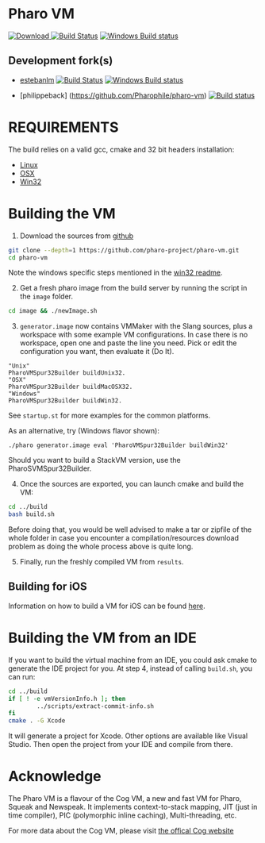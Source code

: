 Pharo VM 
============
[![Download](https://api.bintray.com/packages/pharo-project/pharo-vm/build/images/download.svg) ](https://bintray.com/pharo-project/pharo-vm/build/_latestVersion#files) [![Build Status](https://travis-ci.org/pharo-project/pharo-vm.png)](https://travis-ci.org/pharo-project/pharo-vm) [![Windows Build status](https://ci.appveyor.com/api/projects/status/v8tkyye60e67wq5c?svg=true)](https://ci.appveyor.com/project/estebanlm/pharo-vm-0xuf7)

Development fork(s)
-------------------

- [estebanlm](https://github.com/estebanlm/pharo-vm) [![Build Status](https://travis-ci.org/estebanlm/pharo-vm.png)](https://travis-ci.org/estebanlm/pharo-vm) [![Windows Build status](https://ci.appveyor.com/api/projects/status/kskw07q17nphv5qy?svg=true)](https://ci.appveyor.com/project/estebanlm/pharo-vm)

- [philippeback] (https://github.com/Pharophile/pharo-vm) [![Build status](https://ci.appveyor.com/api/projects/status/55pm3lxwgamx1fqi/branch/pharophiledevelop?svg=true)](https://ci.appveyor.com/project/philippeback/pharo-vm/branch/pharophiledevelop)

REQUIREMENTS
============
The build relies on a valid gcc, cmake and 32 bit headers installation:

- [Linux](README-Linux.md)
- [OSX](README-OSX.md)
- [Win32](README-Win32.md)

Building the VM
================

1. Download the sources from [github](https://github.com/pharo-project/pharo-vm)
 ```bash
 git clone --depth=1 https://github.com/pharo-project/pharo-vm.git
 cd pharo-vm
 ```
 Note the windows specific steps mentioned in the [win32 readme](README-Win32.md).

2. Get a fresh pharo image from the build server by running the script in the `image` folder.
 ```bash
 cd image && ./newImage.sh
 ```

3. `generator.image` now contains VMMaker with the Slang sources, plus a workspace with some
example VM configurations. In case there is no workspace, open one and paste the line you need.
Pick or edit the configuration you want, then evaluate it (Do It).
 ```Smalltalk
 "Unix"
 PharoVMSpur32Builder buildUnix32.
 "OSX"
 PharoVMSpur32Builder buildMacOSX32.
 "Windows"
 PharoVMSpur32Builder buildWin32.
 ```
See `startup.st` for more examples for the common platforms.

As an alternative, try (Windows flavor shown):

```
./pharo generator.image eval 'PharoVMSpur32Builder buildWin32'
```

Should you want to build a StackVM version, use the PharoSVMSpur32Builder.

4. Once the sources are exported, you can launch cmake and build the VM:
```bash
cd ../build
bash build.sh
```

Before doing that, you would be well advised to make a tar or zipfile of the whole folder in case you encounter a compilation/resources download problem as doing the whole process above is quite long.

5. Finally, run the freshly compiled VM from `results`.

Building for iOS
----------------
Information on how to build a VM for iOS can be found [here](README-iOS.md).


Building the VM from an IDE
===========================
If you want to build the virtual machine from an IDE, you could ask cmake to generate the IDE project for you.
At step 4, instead of calling ```build.sh```, you can run:
```bash
cd ../build
if [ ! -e vmVersionInfo.h ]; then
        ../scripts/extract-commit-info.sh
fi
cmake . -G Xcode
```
It will generate a project for Xcode. Other options are available like Visual Studio.
Then open the project from your IDE and compile from there.

Acknowledge
===========
The Pharo VM is a flavour of the Cog VM, a new and fast VM for Pharo, Squeak and Newspeak. It implements context-to-stack mapping, JIT (just in time compiler), PIC (polymorphic inline caching), Multi-threading, etc.  

For more data about the Cog VM, please visit [the offical Cog website](http://www.mirandabanda.org/cog/)
